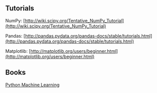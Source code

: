 

## Tutorials
NumPy: [http://wiki.scipy.org/Tentative_NumPy_Tutorial](http://wiki.scipy.org/Tentative_NumPy_Tutorial)

Pandas: [http://pandas.pydata.org/pandas-docs/stable/tutorials.html](http://pandas.pydata.org/pandas-docs/stable/tutorials.html)

Matplotlib: [http://matplotlib.org/users/beginner.html](http://matplotlib.org/users/beginner.html)

## Books
[Python Machine Learning](https://www.amazon.com/Python-Machine-Learning-Sebastian-Raschka-ebook/dp/B00YSILNL0)